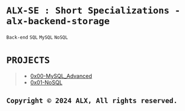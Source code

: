# ```ALX-SE : Short Specializations - alx-backend-storage```
```Back-end```
```SQL```
```MySQL```
```NoSQL```

# ```PROJECTS```
>- [0x00-MySQL_Advanced](./0x00-MySQL_Advanced/)
>- [0x01-NoSQL](./0x01-NoSQL/)




## ```Copyright © 2024 ALX, All rights reserved.```